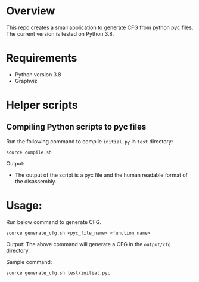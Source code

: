 # Overview

This repo creates a small application to generate CFG from python pyc files. The current version is tested on Python 3.8. 

# Requirements

- Python version 3.8
- Graphviz

# Helper scripts

## Compiling Python scripts to pyc files

Run the following command to compile `initial.py` in `test` directory:

```
source compile.sh
```

Output:
- The output of the script is a pyc file and the human readable format of the disassembly. 

# Usage:

Run below command to generate CFG.

```
source generate_cfg.sh <pyc_file_name> <function name>
```

Output:
The above command will generate a CFG in the `output/cfg` directory. 

Sample command:

```
source generate_cfg.sh test/initial.pyc
```